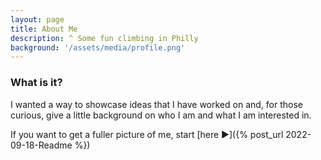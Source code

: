 ```yaml
---
layout: page
title: About Me
description: ^ Some fun climbing in Philly
background: '/assets/media/profile.png'
---
```

### What is it?

I wanted a way to showcase ideas that I have worked on and, for those curious, give a little background on who I am and what I am interested in. 

If you want to get a fuller picture of me, start [here :arrow_forward:]({% post_url 2022-09-18-Readme %})